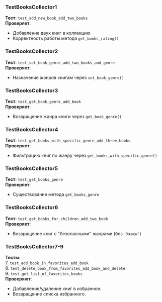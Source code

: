 
### **TestBooksCollector1**  
**Тест**: `test_add_new_book_add_two_books`  
**Проверяет**:  
- Добавление двух книг в коллекцию  
- Корректность работы метода `get_books_rating()`  

### **TestBooksCollector2**  
**Тест**: `test_set_book_genre_add_two_books_and_genre`  
**Проверяет**:  
- Назначение жанров книгам через `set_book_genre()`  

### **TestBooksCollector3**  
**Тест**: `test_get_book_genre_add_book`  
**Проверяет**:  
- Возвращение жанра книги через `get_book_genre()`  

### **TestBooksCollector4**  
**Тест**: `test_get_books_with_specific_genre_add_three_books`  
**Проверяет**:  
- Фильтрацию книг по жанру через `get_books_with_specific_genre()`  

### **TestBooksCollector5**  
**Тест**: `test_get_books_genre`  
**Проверяет**:  
- Существование метода `get_books_genre`  

### **TestBooksCollector6**  
**Тест**: `test_get_books_for_children_add_two_book`  
**Проверяет**:  
- Возвращение книг с "безопасными" жанрами (без `'Ужасы'`)  

### **TestBooksCollector7-9**  
**Тесты**:  
7. `test_add_book_in_favorites_add_book`  
8. `test_delete_book_from_favorites_add_book_and_delete`  
9. `test_get_list_of_favorites_books`  
**Проверяют**:  
- Добавление/удаление книг в избранное.  
- Возвращение списка избранного.  


